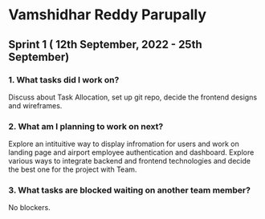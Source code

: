 
# Vamshidhar Reddy Parupally

## Sprint 1 ( 12th September, 2022 - 25th September)

### 1. What tasks did I work on?

Discuss about Task Allocation, set up git repo, decide the frontend designs and wireframes.

### 2. What am I planning to work on next?
Explore an intituitive way to display infromation for users and work on landing page and airport employee authentication and dashboard.
Explore various ways to integrate backend and frontend technologies and decide the best one for the project with Team. 

### 3. What tasks are blocked waiting on another team member?

No blockers.
